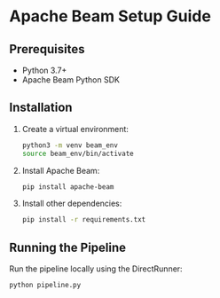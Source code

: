 # Apache Beam Setup Guide

## Prerequisites

- Python 3.7+
- Apache Beam Python SDK

## Installation

1. Create a virtual environment:
    ```sh
    python3 -m venv beam_env
    source beam_env/bin/activate
    ```

2. Install Apache Beam:
    ```sh
    pip install apache-beam
    ```

3. Install other dependencies:
    ```sh
    pip install -r requirements.txt
    ```

## Running the Pipeline

Run the pipeline locally using the DirectRunner:
```sh
python pipeline.py
